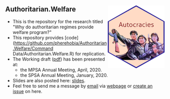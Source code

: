 ## Authoritarian.Welfare <img src="autocrats.png" width="180" height= "200" align="right" /> <br />  
- This is the repository for the research titled "Why do authoritarian regimes provide welfare program?"
- This repository provides [code](https://github.com/pherehobia/Authoritarian.Welfare/Command Data/Authoritarian.Welfare.R) for replication.
- The Working draft ([pdf](https://github.com/pherehobia/Authoritarian.Welfare/Documents/2_Manuscript/Park_2020_Manuscript.pdf)) has been presented at:
  - the MPSA Annual Meeting, April, 2020.
  - the SPSA Annual Meeting, January, 2020.
- Slides are also posted here: [slides](https://github.com/pherehobia/Authoritarian.Welfare/Documents/3_Slides/2020_IRCP_Park_PaperCompetition.pdf).
- Feel free to send me a message by [email](sp23@email.sc.edu) via [webpage](shpark.netlify.app) or [create an issue](https://github.com/pherephobia/Authoritarian.Welfare/issues) on here. 
<br />

